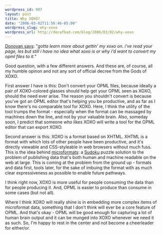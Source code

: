 ```yaml
--- 
wordpress_id: 907
layout: post
title: Why XOXO?
date: "2006-03-02T11:56:46-05:00"
wordpress_slug: why-xoxo
wordpress_url: http://decafbad.com/blog/2006/03/02/why-xoxo
---
```

 <p><a href="http://blogs.opml.org/dwatts/2006/03/01#When:8:12:41PM">Donovan says</a>:  "<i>gotta learn more about gettin' my xoxo on. i've read your page, les but still i have no idea what xoxo is or why i'd want to convert my opml files to it.</i>"</p>
 <p>Good question, with a few different answers.  And these are, of course, all my humble opinon and not any sort of official decree from the Gods of XOXO.</p>
 <p>First answer I have is this:  Don't convert your OPML files, because ideally a pair of XOXO-colored glasses should help get your OPML seen as XOXO, should the need ever arise.  The reason you shouldn't convert is because you've got an OPML editor that's helping you be productive, and as far as I know there's no comparable tool for XOXO.  Here, I think the utility of the tool trumps the format - especially when the format can be massaged by machines down the line, and not by your valuable brain.  Also, someday soon, I predict that someone who likes XOXO will write a tool for the OPML editor that can export XOXO.</p>
 <p>Second answer is this:  XOXO is a format based on XHTML.  XHTML is a format with which lots of other people have been productive, and it's directly viewable and CSS-styleable in web browsers without much fuss.  This is the idea behind <a href="http://microformats.org">microformats</a>: a <a href="http://www.sudoku.com">Sudoku</a> puzzle solution to the problem of publishing data that's both human and machine readable on the web at large.  This is coming at the problem from the ground up - formats and data first, tools later, for the sake of imbuing the format with as much clear expressiveness as possible to enable future pathways.</p>
 <p>I think right now, XOXO is more useful for people consuming the data than for people producing it.  And, OPML is easier to produce than consume in some cases (but not all).  </p>
 <p>Where I think XOXO will really shine is in embedding more complex items of microformat data, something that I don't think will ever be a core feature of OPML.  And that's okay - OPML will be good enough for capturing a lot of human brain output and it can be munged into XOXO whenever we need it as such.  So, I'm happy to rest in the center and not become a cheerleader for either/or.</p>
